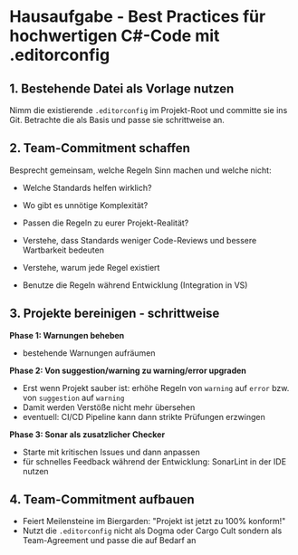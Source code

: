 # Hausaufgabe - Best Practices für hochwertigen C#-Code mit .editorconfig 

## 1. Bestehende Datei als Vorlage nutzen

Nimm die existierende `.editorconfig` im Projekt-Root und committe sie ins Git.
Betrachte die als Basis und passe sie schrittweise an. 

## 2. Team-Commitment schaffen

Besprecht gemeinsam, welche Regeln Sinn machen und welche nicht:
- Welche Standards helfen wirklich?
- Wo gibt es unnötige Komplexität?
- Passen die Regeln zu eurer Projekt-Realität?

- Verstehe, dass Standards weniger Code-Reviews und bessere Wartbarkeit bedeuten
- Verstehe, warum jede Regel existiert
- Benutze die Regeln während Entwicklung (Integration in VS)

## 3. Projekte bereinigen - schrittweise 

**Phase 1: Warnungen beheben**
- bestehende Warnungen aufräumen

**Phase 2: Von suggestion/warning zu warning/error upgraden**
- Erst wenn Projekt sauber ist: erhöhe Regeln von `warning` auf `error` bzw. von `suggestion` auf `warning`
- Damit werden Verstöße nicht mehr übersehen
- eventuell: CI/CD Pipeline kann dann strikte Prüfungen erzwingen

**Phase 3: Sonar als zusatzlicher Checker**
- Starte mit kritischen Issues und dann anpassen
- für schnelles Feedback während der Entwicklung: SonarLint in der IDE nutzen


## 4. Team-Commitment aufbauen

- Feiert Meilensteine im Biergarden: "Projekt ist jetzt zu 100% konform!"
- Nutzt die `.editorconfig` nicht als Dogma oder Cargo Cult sondern als Team-Agreement und passe die auf Bedarf an




